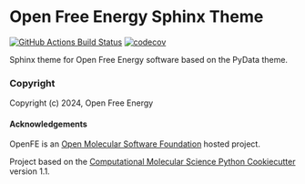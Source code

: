 Open Free Energy Sphinx Theme
==============================
[//]: # (Badges)
[![GitHub Actions Build Status](https://github.com/OpenFreeEnergy/ofe-sphinx-theme/workflows/CI/badge.svg)](https://github.com/OpenFreeEnergy/ofe-sphinx_-heme/actions?query=workflow%3ACI)
[![codecov](https://codecov.io/gh/OpenFreeEnergy/ofe-sphinx-theme/branch/main/graph/badge.svg)](https://codecov.io/gh/OpenFreeEnergy/ofe-sphinx-theme/branch/main)


Sphinx theme for Open Free Energy software based on the PyData theme.

### Copyright

Copyright (c) 2024, Open Free Energy


#### Acknowledgements

OpenFE is an [Open Molecular Software Foundation](https://omsf.io/) hosted project.
 
Project based on the 
[Computational Molecular Science Python Cookiecutter](https://github.com/molssi/cookiecutter-cms) version 1.1.
